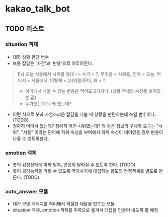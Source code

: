 # kakao_talk_bot
## TODO 리스트
### situation 객체
####
- 대화 상황 판단 변수
- 보통 잡답은 '사건'과 '반응'으로 이루어진다.
> Ex) 오늘 서울에서 시위를 했대 => 누가 = ?, 무엇을 = 시위를, 언제 = 오늘, 어디서 = 서울에서, 어떻게 = (시위를)하다, 왜 = ?
>   - 여기에서 나올 수 있는 반응은 적어도 2가지다. (상황 객체의 속성중 비어있는 값)
>   - 누가했는데? / 왜 했는데?
- 이런 식으로 봇과 자연스러운 잡담을 나눌 때 상황을 판단하는데 쓰일 변수이다. (TODO)
- 정확히 어디서 했는데? 정확히 어떤 시위였는데? 와 같은 정보의 구체화 요구는 "시위", "서울" 이라는 단어에 하위 속성을 부여해서 하위 속성이 비어있을 경우 반응이 나올 수 있도록한다.

### emotion 객체
- 봇의 감정상태에 따라 말투, 반응이 달라질 수 있도록 한다. (TODO)
- 봇이 공감능력을 가질 수 있도록 역지사지에 대입하는 용도의 감정객체를 별도로 만든다. (TODO)

### auto_answer 모듈
- 내가 보낸 메세지를 처리해서 적절한 대답을 만드는 모듈.
- situation 객체, emotion 객체를 이쪽으로 옮겨서 대답을 만들어 내도록 할 예정
